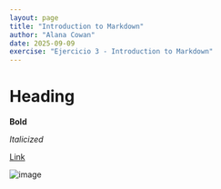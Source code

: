 ```yaml
---
layout: page
title: "Introduction to Markdown"
author: "Alana Cowan"
date: 2025-09-09
exercise: "Ejercicio 3 - Introduction to Markdown"
---
```


# Heading #

**Bold**

*Italicized*

[Link](https://www.pexels.com/search/dog/)

![image](https://www.google.com/url?sa=i&url=https%3A%2F%2Fwww.pexels.com%2Fsearch%2Fdog%2F&psig=AOvVaw3Eeu9Fmhv775vaKBN5q9ZE&ust=1757518538978000&source=images&cd=vfe&opi=89978449&ved=0CBMQjRxqFwoTCLDJrvOAzI8DFQAAAAAdAAAAABAE)

